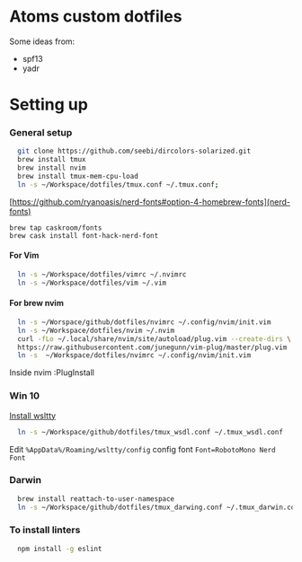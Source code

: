 Atoms custom dotfiles
========
Some ideas from:
* spf13
* yadr

# Setting up

### General setup
```bash
  git clone https://github.com/seebi/dircolors-solarized.git
  brew install tmux
  brew install nvim
  brew install tmux-mem-cpu-load
  ln -s ~/Workspace/dotfiles/tmux.conf ~/.tmux.conf;
```
[https://github.com/ryanoasis/nerd-fonts#option-4-homebrew-fonts](nerd-fonts)
```
brew tap caskroom/fonts
brew cask install font-hack-nerd-font
```

#### For Vim
```bash
  ln -s ~/Workspace/dotfiles/vimrc ~/.nvimrc
  ln -s ~/Workspace/dotfiles/vim ~/.vim
```

#### For brew nvim
```bash
  ln -s ~/Worspace/github/dotfiles/nvimrc ~/.config/nvim/init.vim  
  ln -s ~/Workspace/dotfiles/nvim ~/.nvim
  curl -fLo ~/.local/share/nvim/site/autoload/plug.vim --create-dirs \
  https://raw.githubusercontent.com/junegunn/vim-plug/master/plug.vim
  ln -s  ~/Workspace/dotfiles/nvimrc ~/.config/nvim/init.vim
```
Inside nvim :PlugInstall


### Win 10

[Install wsltty](https://github.com/mintty/wsltty)
```bash
  ln -s ~/Workspace/github/dotfiles/tmux_wsdl.conf ~/.tmux_wsdl.conf
```

Edit `%AppData%/Roaming/wsltty/config` config font `Font=RobotoMono Nerd Font`

### Darwin
```bash
  brew install reattach-to-user-namespace
  ln -s ~/Workspace/github/dotfiles/tmux_darwing.conf ~/.tmux_darwin.conf
```

### To install linters
```bash
  npm install -g eslint
```
